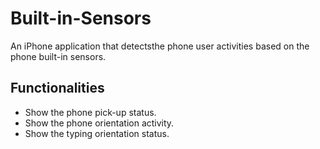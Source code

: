 # Built-in-Sensors
An iPhone application that detectsthe phone user activities based on the phone built-in sensors.

## Functionalities
- Show the phone pick-up status.
- Show the phone orientation activity.
- Show the typing orientation status.
